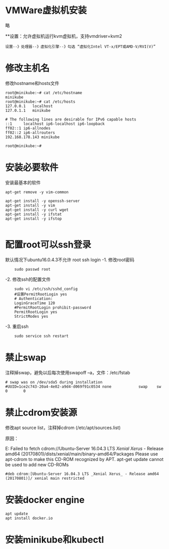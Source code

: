 # VMWare虚拟机安装
略

**设置：允许虚拟机运行kvm虚拟机，支持vmdriver=kvm2
	
	设置--》处理器--》虚拟化引擎--》勾选 “虚拟化Intel VT-x/EPT或AMD-V/RVI(V)”

# 修改主机名
修改hostname和hosts文件
``` shell
root@minikube:~# cat /etc/hostname 
minikube
root@minikube:~# cat /etc/hosts
127.0.0.1	localhost
127.0.1.1	minikube

# The following lines are desirable for IPv6 capable hosts
::1     localhost ip6-localhost ip6-loopback
ff02::1 ip6-allnodes
ff02::2 ip6-allrouters
192.168.178.143 minikube

root@minikube:~# 

```
# 安装必要软件
安装最基本的软件
``` shell
apt-get remove -y vim-common

apt-get install -y openssh-server
apt-get install -y vim
apt-get install -y curl wget
apt-get install -y ifstat
apt-get install -y ifstop


```
# 配置root可以ssh登录
默认情况下ubuntu16.0.4.3不允许 root ssh login
-1. 修改root密码
```
	sudo passwd root 
```
-2. 修改ssh的配置文件
```
	sudo vi /etc/ssh/sshd_config  
	#设置PermitRootLogin yes
	# Authentication:
	LoginGraceTime 120
	#PermitRootLogin prohibit-password
	PermitRootLogin yes  
	StrictModes yes
```
-3. 重启ssh
```
	sudo service ssh restart   
```

# 禁止swap
注释掉swap，避免以后每次使用swapoff –a，文件：/etc/fstab
```
# swap was on /dev/sda5 during installation
#UUID=1ce2c743-20a4-4e02-a9d4-d069f91c0534 none            swap    sw              0       0
```
# 禁止cdrom安装源

修改apt source list，注释掉cdrom (/etc/apt/sources.list)

原因：

E: Failed to fetch cdrom://Ubuntu-Server 16.04.3 LTS _Xenial Xerus_ - Release amd64 (20170801)/dists/xenial/main/binary-amd64/Packages  Please use apt-cdrom to make this CD-ROM recognized by APT. apt-get update cannot be used to add new CD-ROMs

```
#deb cdrom:[Ubuntu-Server 16.04.3 LTS _Xenial Xerus_ - Release amd64 (20170801)]/ xenial main restricted
```

# 安装docker engine
```
apt update
apt install docker.io

```
# 安装minikube和kubectl

```

```